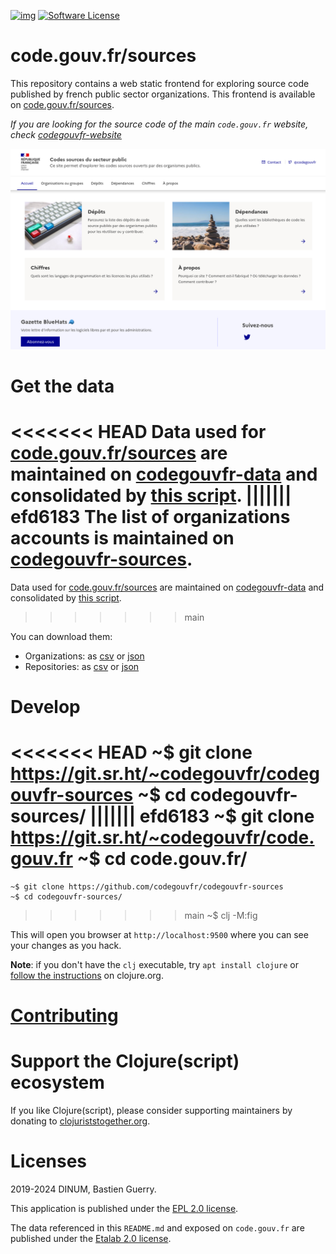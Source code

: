 [![img](https://img.shields.io/badge/code.gouv.fr-contributif-blue.svg)](https://code.gouv.fr/documentation/#/publier)
[![Software License](https://img.shields.io/badge/Licence-EPL%2C%20Licence%20Ouverte-orange.svg)](https://github.com/codegouvfr/codegouvfr-sources/tree/main/LICENSES)

# code.gouv.fr/sources

This repository contains a web static frontend for exploring source
code published by french public sector organizations. This frontend is
available on [code.gouv.fr/sources](https://code.gouv.fr/sources/).

*If you are looking for the source code of the main `code.gouv.fr`
website, check
[codegouvfr-website](https://github.com/codegouvfr/codegouvfr-website.)*

![img](codegouvfr.png)

# Get the data

<<<<<<< HEAD
Data used for [code.gouv.fr/sources](https://code.gouv.fr/sources) are maintained on [codegouvfr-data](https://git.sr.ht/~codegouvfr/codegouvfr-data) and consolidated by [this script](https://git.sr.ht/~codegouvfr/codegouvfr-cli/tree/main/item/src/codegouvfr-output-data.clj).
||||||| efd6183
The list of organizations accounts is maintained on [codegouvfr-sources](https://git.sr.ht/~codegouvfr/codegouvfr-sources).
=======
Data used for [code.gouv.fr/sources](https://code.gouv.fr/sources) are maintained on [codegouvfr-data](https://github.com/codegouvfr/codegouvfr-data) and consolidated by [this script](https://github.com/codegouvfr/codegouvfr-cli/tree/main/item/src/codegouvfr-output-data.clj).
>>>>>>> main

You can download them:

- Organizations: as [csv](https://code.gouv.fr/data/codegouvfr-organizations.csv) or [json](https://code.gouv.fr/data/codegouvfr-organizations.json)
- Repositories: as [csv](https://code.gouv.fr/data/codegouvfr-repositories.csv) or [json](https://code.gouv.fr/data/codegouvfr-repositories.json)

# Develop

<<<<<<< HEAD
    ~$ git clone https://git.sr.ht/~codegouvfr/codegouvfr-sources
    ~$ cd codegouvfr-sources/
||||||| efd6183
    ~$ git clone https://git.sr.ht/~codegouvfr/code.gouv.fr
    ~$ cd code.gouv.fr/
=======
    ~$ git clone https://github.com/codegouvfr/codegouvfr-sources
    ~$ cd codegouvfr-sources/
>>>>>>> main
    ~$ clj -M:fig

This will open you browser at `http://localhost:9500` where you can see your changes as you hack.

**Note**: if you don't have the `clj` executable, try `apt install clojure` or [follow the instructions](https://clojure.org/guides/getting_started) on clojure.org.

# [Contributing](CONTRIBUTING.md)

# Support the Clojure(script) ecosystem

If you like Clojure(script), please consider supporting maintainers by donating to [clojuriststogether.org](https://www.clojuriststogether.org).

# Licenses

2019-2024 DINUM, Bastien Guerry.

This application is published under the [EPL 2.0 license](LICENSES/LICENSE.EPL-2.0.txt).

The data referenced in this `README.md` and exposed on `code.gouv.fr` are published under the [Etalab 2.0 license](LICENSES/LICENSE.Etalab-2.0.md).
